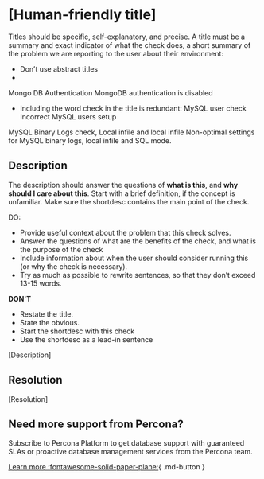 # [Human-friendly title]
Titles should be specific, self-explanatory, and precise.
A title must be a summary and exact indicator of what the check does, a short summary of the problem we are reporting to the user about their environment: 

- Don’t use abstract titles 
- 
Mongo DB Authentication
MongoDB authentication is disabled
- Including the word check in the title is redundant:
MySQL user check
Incorrect MySQL users setup

MySQL Binary Logs check, Local infile and local infile
Non-optimal settings for MySQL binary logs, local infile and SQL mode.


## Description
The description should answer the questions of **what is this**, and **why should I care about this**.
Start with a brief definition, if the concept is unfamiliar. Make sure the shortdesc contains the main point of the check.


DO:
- Provide useful context about the problem that this check solves.
- Answer the questions of what are the benefits of the check, and what is the purpose of the check
- Include information about when the user should consider running this (or why the check is necessary).
- Try as much as possible to rewrite sentences, so that they don’t exceed 13-15 words. 


**DON'T**
- Restate the title.
- State the obvious.
- Start the shortdesc with this check 
- Use the shortdesc as a lead-in sentence

[Description]

## Resolution

<!---
Some guidance about this section? 
-->

[Resolution]


## Need more support from Percona?

Subscribe to Percona Platform to get database support with guaranteed SLAs or proactive database management services from the Percona team.

[Learn more :fontawesome-solid-paper-plane:](https://per.co.na/subscribe){ .md-button }
